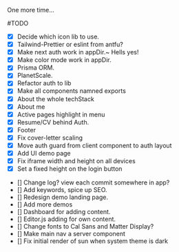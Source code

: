 One more time...

#TODO

- [x] Decide which icon lib to use.
- [x] Tailwind-Prettier or eslint from antfu?
- [x] Make next auth work in appDir.~ Hells yes!
- [x] Make color mode work in appDir.
- [x] Prisma ORM.
- [x] PlanetScale.
- [x] Refactor auth to lib
- [x] Make all components namned exports
- [x] About the whole techStack
- [x] About me
- [x] Active pages highlight in menu
- [x] Resume/CV behind Auth.
- [x] Footer
- [x] Fix cover-letter scaling
- [x] Move auth guard from client component to auth layout
- [x] Add UI demo page
- [x] Fix iframe width and height on all devices
- [x] Set a fixed height on the login button

- [] Change log? view each commit somewhere in app?
- [] Add keywords, spice up SEO.
- [] Redesign demo landing page.
- [] Add more demos
- [] Dashboard for adding content.
- [] Editor.js adding for own content.
- [] Change fonts to Cal Sans and Matter Display?
- [] Make main nav a server component
- [] Fix initial render of sun when system theme is dark

